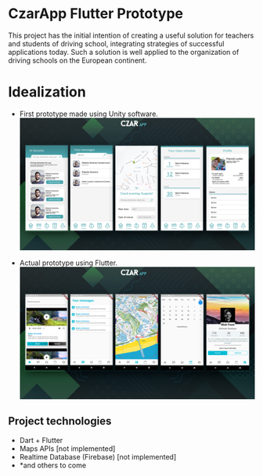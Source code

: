 # CzarApp Flutter Prototype

This project has the initial intention of creating a useful solution for teachers and students of driving school, integrating strategies of successful applications today. Such a solution is well applied to the organization of driving schools on the European continent. 

# Idealization
 - First prototype made using Unity software.
![CzarAppScreensV2](https://github.com/RuanPS01/CzarApp/blob/master/OTHER_FILES/Images/CzarAppScreensV2.png?raw=true)


 - Actual prototype using Flutter.
![CzarAppScreensFlutter](https://github.com/RuanPS01/CzarApp/blob/master/OTHER_FILES/Images/CzarAppScreensFlutter.png?raw=true)

## Project technologies
 - Dart + Flutter
 - Maps APIs [not implemented]
 - Realtime Database (Firebase) [not implemented]
 - *and others to come
